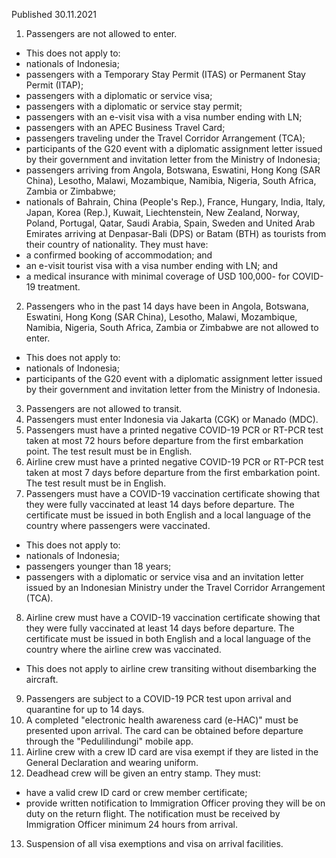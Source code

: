 Published 30.11.2021
1. Passengers are not allowed to enter.
- This does not apply to:
- nationals of Indonesia;
- passengers with a Temporary Stay Permit (ITAS) or Permanent Stay Permit (ITAP);
- passengers with a diplomatic or service visa;
- passengers with a diplomatic or service stay permit;
- passengers with an e-visit visa with a visa number ending with LN;
- passengers with an APEC Business Travel Card;
- passengers traveling under the Travel Corridor Arrangement (TCA);
- participants of the G20 event with a diplomatic assignment letter issued by their government and invitation letter from the Ministry of Indonesia;
- passengers arriving from Angola, Botswana, Eswatini, Hong Kong (SAR China), Lesotho, Malawi, Mozambique, Namibia, Nigeria, South Africa, Zambia or Zimbabwe;
- nationals of Bahrain, China (People's Rep.), France, Hungary, India, Italy, Japan, Korea (Rep.), Kuwait, Liechtenstein, New Zealand, Norway, Poland, Portugal, Qatar, Saudi Arabia, Spain, Sweden and United Arab Emirates arriving at Denpasar-Bali (DPS) or Batam (BTH) as tourists from their country of nationality. They must have:
- a confirmed booking of accommodation; and
- an e-visit tourist visa with a visa number ending with LN; and
- a medical insurance with minimal coverage of USD 100,000- for COVID-19 treatment.
2. Passengers who in the past 14 days have been in Angola, Botswana, Eswatini, Hong Kong (SAR China), Lesotho, Malawi, Mozambique, Namibia, Nigeria, South Africa, Zambia or Zimbabwe are not allowed to enter.
- This does not apply to:
- nationals of Indonesia;
- participants of the G20 event with a diplomatic assignment letter issued by their government and invitation letter from the Ministry of Indonesia.
3. Passengers are not allowed to transit.
4. Passengers must enter Indonesia via Jakarta (CGK) or Manado (MDC).
5. Passengers must have a printed negative COVID-19 PCR or RT-PCR test taken at most 72 hours before departure from the first embarkation point. The test result must be in English.
6. Airline crew must have a printed negative COVID-19 PCR or RT-PCR test taken at most 7 days before departure from the first embarkation point. The test result must be in English.
7. Passengers must have a COVID-19 vaccination certificate showing that they were fully vaccinated at least 14 days before departure. The certificate must be issued in both English and a local language of the country where passengers were vaccinated.
- This does not apply to:
- nationals of Indonesia;
- passengers younger than 18 years;
- passengers with a diplomatic or service visa and an invitation letter issued by an Indonesian Ministry under the Travel Corridor Arrangement (TCA).
8. Airline crew must have a COVID-19 vaccination certificate showing that they were fully vaccinated at least 14 days before departure. The certificate must be issued in both English and a local language of the country where the airline crew was vaccinated.
- This does not apply to airline crew transiting without disembarking the aircraft.
9. Passengers are subject to a COVID-19 PCR test upon arrival and quarantine for up to 14 days.
10. A completed "electronic health awareness card (e-HAC)" must be presented upon arrival. The card can be obtained before departure through the "Pedulilindungi" mobile app.
11. Airline crew with a crew ID card are visa exempt if they are listed in the General Declaration and wearing uniform.
12. Deadhead crew will be given an entry stamp. They must:
- have a valid crew ID card or crew member certificate;
- provide written notification to Immigration Officer proving they will be on duty on the return flight. The notification must be received by Immigration Officer minimum 24 hours from arrival.
13. Suspension of all visa exemptions and visa on arrival facilities.